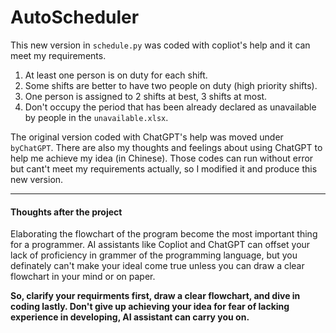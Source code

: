# AutoScheduler

This new version in `schedule.py` was coded with copliot's help and it can meet my requirements.
1. At least one person is on duty for each shift.
2. Some shifts are better to have two people on duty (high priority shifts).  
3. One person is assigned to 2 shifts at best, 3 shifts at most.  
4. Don't occupy the period that has been already declared as unavailable by people in the `unavailable.xlsx`.

The original version coded with ChatGPT's help was moved under `byChatGPT`. There are also my thoughts and feelings about using ChatGPT to help me achieve my idea (in Chinese). Those codes can run without error but cant't meet my requirements actually, so I modified it and produce this new version.

---
#### Thoughts after the project
Elaborating the flowchart of the program become the most important thing for a programmer. AI assistants like Copliot and ChatGPT can offset your lack of proficiency in grammer of the programming language, but you definately can't make your ideal come true unless you can draw a clear flowchart in your mind or on paper.

**So, clarify your requirments first, draw a clear flowchart, and dive in coding lastly. Don't give up achieving your idea for fear of lacking experience in developing, AI assistant can carry you on.**
